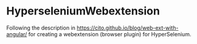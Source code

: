 # HyperseleniumWebextension

Following the description in https://cito.github.io/blog/web-ext-with-angular/ for creating a webextension (browser plugin) for HyperSelenium.

